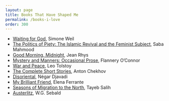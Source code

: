 ```yaml
---
layout: page
title: Books That Have Shaped Me
permalink: /books-i-love
order: 300
---
```


* [Waiting for God](https://www.goodreads.com/book/show/88329.Waiting_for_God), Simone Weil
* [The Politics of Piety: The Islamic Revival and the Feminist Subject](https://press.princeton.edu/books/paperback/9780691149806/politics-of-piety), Saba Mahmood
* [Good Morning, Midnight](https://www.goodreads.com/book/show/45894065-good-morning-midnight), Jean Rhys
* [Mystery and Manners: Occasional Prose](https://us.macmillan.com/books/9780374508043), Flannery O’Connor
* [War and Peace](https://www.goodreads.com/book/show/656.War_and_Peace), Leo Tolstoy
* [The Complete Short Stories](https://www.barnesandnoble.com/w/the-complete-short-stories-by-anton-chekhov-anton-chekhov/1126987502), Anton Chekhov
* [Disoriental](https://www.europaeditions.com/book/9781609454517/disoriental), Négar Djavadi
* [My Brilliant Friend](http://elenaferrante.com/works/my-brilliant-friend/), Elena Ferrante
* [Seasons of Migration to the North](https://www.penguinrandomhouse.com/books/159927/season-of-migration-to-the-north-by-tayeb-salih/), Tayeb Salih
* [Austerlitz](https://www.penguin.co.uk/books/266/26636/austerlitz/9780241984482.html), W.G. Sebald

